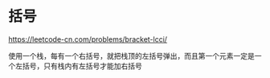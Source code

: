 # 括号


https://leetcode-cn.com/problems/bracket-lcci/


使用一个栈，每有一个右括号，就把栈顶的左括号弹出，而且第一个元素一定是一个左括号，只有栈内有左括号才能加右括号